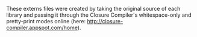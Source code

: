 These externs files were created by taking the original source of each library
and passing it through the Closure Compiler's whitespace-only and pretty-print
modes online (here: http://closure-compiler.appspot.com/home).